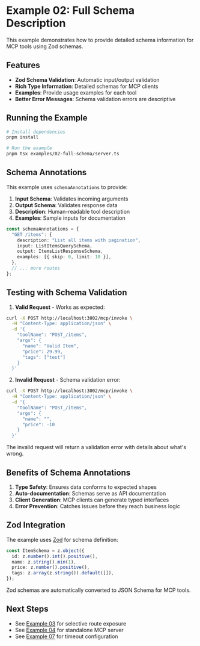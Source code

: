 # Example 02: Full Schema Description

This example demonstrates how to provide detailed schema information for MCP tools using Zod schemas.

## Features

- **Zod Schema Validation**: Automatic input/output validation
- **Rich Type Information**: Detailed schemas for MCP clients
- **Examples**: Provide usage examples for each tool
- **Better Error Messages**: Schema validation errors are descriptive

## Running the Example

```bash
# Install dependencies
pnpm install

# Run the example
pnpm tsx examples/02-full-schema/server.ts
```

## Schema Annotations

This example uses `schemaAnnotations` to provide:

1. **Input Schema**: Validates incoming arguments
2. **Output Schema**: Validates response data
3. **Description**: Human-readable tool description
4. **Examples**: Sample inputs for documentation

```typescript
const schemaAnnotations = {
  "GET /items": {
    description: "List all items with pagination",
    input: ListItemsQuerySchema,
    output: ItemsListResponseSchema,
    examples: [{ skip: 0, limit: 10 }],
  },
  // ... more routes
};
```

## Testing with Schema Validation

1. **Valid Request** - Works as expected:
```bash
curl -X POST http://localhost:3002/mcp/invoke \
  -H "Content-Type: application/json" \
  -d '{
    "toolName": "POST_/items",
    "args": {
      "name": "Valid Item",
      "price": 29.99,
      "tags": ["test"]
    }
  }'
```

2. **Invalid Request** - Schema validation error:
```bash
curl -X POST http://localhost:3002/mcp/invoke \
  -H "Content-Type: application/json" \
  -d '{
    "toolName": "POST_/items",
    "args": {
      "name": "",
      "price": -10
    }
  }'
```

The invalid request will return a validation error with details about what's wrong.

## Benefits of Schema Annotations

1. **Type Safety**: Ensures data conforms to expected shapes
2. **Auto-documentation**: Schemas serve as API documentation
3. **Client Generation**: MCP clients can generate typed interfaces
4. **Error Prevention**: Catches issues before they reach business logic

## Zod Integration

The example uses [Zod](https://zod.dev) for schema definition:

```typescript
const ItemSchema = z.object({
  id: z.number().int().positive(),
  name: z.string().min(1),
  price: z.number().positive(),
  tags: z.array(z.string()).default([]),
});
```

Zod schemas are automatically converted to JSON Schema for MCP tools.

## Next Steps

- See [Example 03](../03-custom-endpoints) for selective route exposure
- See [Example 04](../04-separate-server) for standalone MCP server
- See [Example 07](../07-timeout) for timeout configuration
